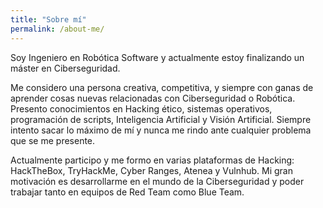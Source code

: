 ```yaml
---
title: "Sobre mí"
permalink: /about-me/
---
```


Soy Ingeniero en Robótica Software y actualmente estoy finalizando un máster en Ciberseguridad.

Me considero una persona creativa, competitiva, y siempre con ganas de aprender cosas nuevas relacionadas con Ciberseguridad o Robótica. Presento conocimientos en Hacking ético, sistemas operativos, programación de scripts, Inteligencia Artificial y Visión Artificial. Siempre intento sacar lo máximo de mí y nunca me rindo ante cualquier problema que se me presente.

Actualmente participo y me formo en varias plataformas de Hacking: HackTheBox, TryHackMe, Cyber Ranges, Atenea y Vulnhub. Mi gran motivación es desarrollarme en el mundo de la Ciberseguridad y poder trabajar tanto en equipos de Red Team como Blue Team.